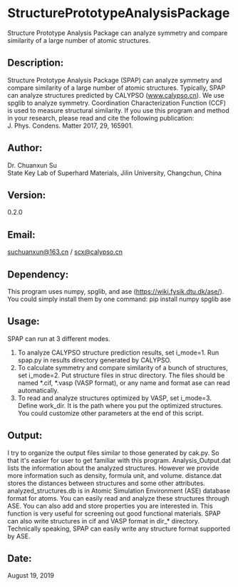 # StructurePrototypeAnalysisPackage
Structure Prototype Analysis Package can analyze symmetry and compare similarity of a large number of atomic structures.

## Description:
Structure Prototype Analysis Package (SPAP) can analyze symmetry and compare similarity of a large number of atomic structures. Typically, SPAP can analyze structures predicted by CALYPSO (www.calypso.cn). We use spglib to analyze symmetry. Coordination Characterization Function (CCF) is used to measure structural similarity. If you use this program and method in your research, please read and cite the following publication:  
J. Phys. Condens. Matter 2017, 29, 165901.

## Author:
Dr. Chuanxun Su  
State Key Lab of Superhard Materials, Jilin University, Changchun, China

## Version:
0.2.0

## Email:
suchuanxun@163.cn / scx@calypso.cn

## Dependency:
This program uses numpy, spglib, and ase (https://wiki.fysik.dtu.dk/ase/). You could simply install them by one command: pip install numpy spglib ase

## Usage:
SPAP can run at 3 different modes.
1.  To analyze CALYPSO structure prediction results, set i_mode=1. Run spap.py
    in results directory generated by CALYPSO.
2.  To calculate symmetry and compare similarity of a bunch of structures, set
    i_mode=2. Put structure files in struc directory. The files should be
    named *.cif, *.vasp (VASP format), or any name and format ase can read
    automatically.
3.  To read and analyze structures optimized by VASP, set i_mode=3. Define
    work_dir. It is the path where you put the optimized structures.
You could customize other parameters at the end of this script.

## Output:
I try to organize the output files similar to those generated by cak.py. So that it's easier for user to get familiar with this program. Analysis_Output.dat lists the information about the analyzed structures. However we provide more information such as density, formula unit, and volume. distance.dat stores the distances between structures and some other attributes. analyzed_structures.db is in Atomic Simulation Environment (ASE) database format for atoms. You can easily read and analyze these structures through ASE. You can also add and store properties you are interested in. This function is very useful for screening out good functional materials. SPAP can also write structures in cif and VASP format in dir_* directory. Technically speaking, SPAP can easily write any structure format supported by ASE.  

## Date:
August 19, 2019
